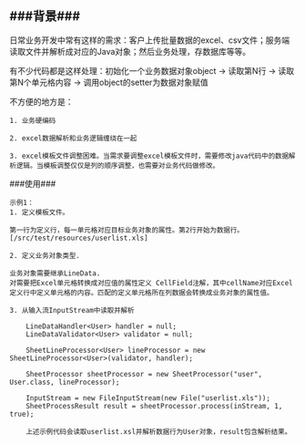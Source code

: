 ###背景###
---
日常业务开发中常有这样的需求：客户上传批量数据的excel、csv文件；服务端读取文件并解析成对应的Java对象；然后业务处理，存数据库等等。

有不少代码都是这样处理：初始化一个业务数据对象object -> 读取第N行 -> 读取第N个单元格内容 -> 调用object的setter为数据对象赋值

不方便的地方是： 
``` 
1. 业务硬编码

2. excel数据解析和业务逻辑缠绕在一起

3. excel模板文件调整困难。当需求要调整excel模板文件时，需要修改java代码中的数据解析逻辑。当模板调整仅仅是列的顺序调整，也需要对业务代码做修改。
```

###使用###
```
示例1：
1. 定义模板文件。

第一行为定义行，每一单元格对应目标业务对象的属性。第2行开始为数据行。[/src/test/resources/userlist.xls]
  
2. 定义业务对象类型.

业务对象需要继承LineData.  
对需要把Excel单元格转换成对应值的属性定义 CellField注解，其中cellName对应Excel定义行中定义单元格的内容。匹配的定义单元格所在列数据会转换成业务对象的属性值。

3. 从输入流InputStream中读取并解析

    LineDataHandler<User> handler = null;
    LineDataValidator<User> validator = null;

    SheetLineProcessor<User> lineProcessor = new SheetLineProcessor<User>(validator, handler);

    SheetProcessor sheetProcessor = new SheetProcessor("user", User.class, lineProcessor);

    InputStream = new FileInputStream(new File("userlist.xls"));
    SheetProcessResult result = sheetProcessor.process(inStream, 1, true);

    上述示例代码会读取userlist.xsl并解析数据行为User对象，result包含解析结果。
```



